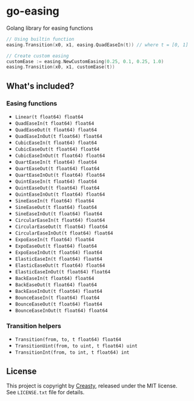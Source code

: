 go-easing
=========

Golang library for easing functions

```go
// Using builtin function
easing.Transition(x0, x1, easing.QuadEaseIn(t)) // where t = [0, 1]

// Create custom easing
customEase := easing.NewCustomEasing(0.25, 0.1, 0.25, 1.0)
easing.Transition(x0, x1, customEase(t))
```


What's included?
----------------

### Easing functions

- `Linear(t float64) float64`
- `QuadEaseIn(t float64) float64`
- `QuadEaseOut(t float64) float64`
- `QuadEaseInOut(t float64) float64`
- `CubicEaseIn(t float64) float64`
- `CubicEaseOut(t float64) float64`
- `CubicEaseInOut(t float64) float64`
- `QuartEaseIn(t float64) float64`
- `QuartEaseOut(t float64) float64`
- `QuartEaseInOut(t float64) float64`
- `QuintEaseIn(t float64) float64`
- `QuintEaseOut(t float64) float64`
- `QuintEaseInOut(t float64) float64`
- `SineEaseIn(t float64) float64`
- `SineEaseOut(t float64) float64`
- `SineEaseInOut(t float64) float64`
- `CircularEaseIn(t float64) float64`
- `CircularEaseOut(t float64) float64`
- `CircularEaseInOut(t float64) float64`
- `ExpoEaseIn(t float64) float64`
- `ExpoEaseOut(t float64) float64`
- `ExpoEaseInOut(t float64) float64`
- `ElasticEaseIn(t float64) float64`
- `ElasticEaseOut(t float64) float64`
- `ElasticEaseInOut(t float64) float64`
- `BackEaseIn(t float64) float64`
- `BackEaseOut(t float64) float64`
- `BackEaseInOut(t float64) float64`
- `BounceEaseIn(t float64) float64`
- `BounceEaseOut(t float64) float64`
- `BounceEaseInOut(t float64) float64`

### Transition helpers

- `Transition(from, to, t float64) float64`
- `TransitionUint(from, to uint, t float64) uint`
- `TransitionInt(from, to int, t float64) int`


License
-------

This project is copyright by [Creasty](http://creasty.com), released under the MIT license.  
See `LICENSE.txt` file for details.
